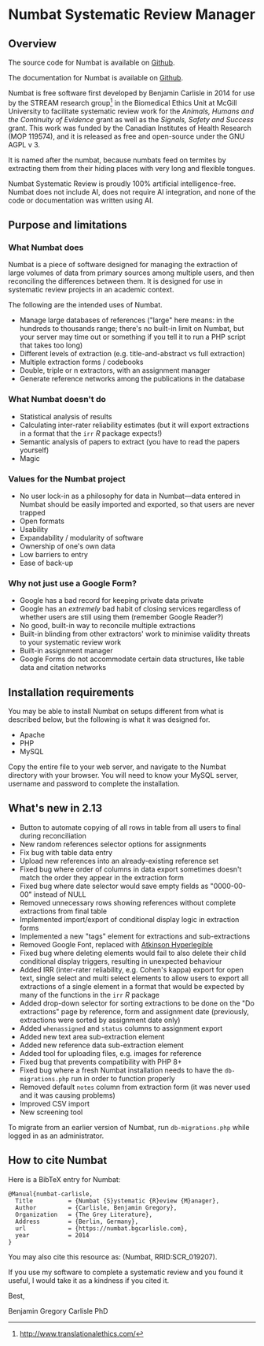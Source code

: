 # Numbat Systematic Review Manager

## Overview

The source code for Numbat is available on
[Github](https://github.com/bgcarlisle/Numbat "Numbat Github").

The documentation for Numbat is available on [Github](docs/README.md).

Numbat is free software first developed by Benjamin Carlisle in 2014
for use by the STREAM research group[^1] in the Biomedical Ethics Unit
at McGill University to facilitate systematic review work for the
*Animals, Humans and the Continuity of Evidence* grant as well as the
*Signals, Safety and Success* grant. This work was funded by the
Canadian Institutes of Health Research (MOP 119574), and it is
released as free and open-source under the GNU AGPL v 3.

It is named after the numbat, because numbats feed on termites by
extracting them from their hiding places with very long and flexible
tongues.

[^1]: <http://www.translationalethics.com/>

Numbat Systematic Review is proudly 100% artificial
intelligence-free. Numbat does not include AI, does not require AI
integration, and none of the code or documentation was written using
AI.

## Purpose and limitations

### What Numbat does

Numbat is a piece of software designed for managing the extraction of
large volumes of data from primary sources among multiple users, and
then reconciling the differences between them. It is designed for use
in systematic review projects in an academic context.

The following are the intended uses of Numbat.

* Manage large databases of references ("large" here means: in the
  hundreds to thousands range; there's no built-in limit on Numbat,
  but your server may time out or something if you tell it to run a
  PHP script that takes too long)
* Different levels of extraction (e.g. title-and-abstract vs full
  extraction)
* Multiple extraction forms / codebooks
* Double, triple or n extractors, with an assignment manager
* Generate reference networks among the publications in the database

### What Numbat doesn't do

* Statistical analysis of results
* Calculating inter-rater reliability estimates (but it will export
  extractions in a format that the `irr` *R* package expects!)
* Semantic analysis of papers to extract (you have to read the papers
  yourself)
* Magic

### Values for the Numbat project

* No user lock-in as a philosophy for data in Numbat—data entered in
  Numbat should be easily imported and exported, so that users are
  never trapped
* Open formats
* Usability
* Expandability / modularity of software
* Ownership of one's own data
* Low barriers to entry
* Ease of back-up

### Why not just use a Google Form?

* Google has a bad record for keeping private data private
* Google has an *extremely* bad habit of closing services regardless
  of whether users are still using them (remember Google Reader?)
* No good, built-in way to reconcile multiple extractions
* Built-in blinding from other extractors' work to minimise validity
  threats to your systematic review work
* Built-in assignment manager
* Google Forms do not accommodate certain data structures, like table
  data and citation networks

## Installation requirements

You may be able to install Numbat on setups different from what is
described below, but the following is what it was designed for.

* Apache
* PHP
* MySQL

Copy the entire file to your web server, and navigate to the Numbat
directory with your browser. You will need to know your MySQL server,
username and password to complete the installation.

## What's new in 2.13

* Button to automate copying of all rows in table from all users to
  final during reconciliation
* New random references selector options for assignments
* Fix bug with table data entry
* Upload new references into an already-existing reference set
* Fixed bug where order of columns in data export sometimes doesn't
  match the order they appear in the extraction form
* Fixed bug where date selector would save empty fields as
  "0000-00-00" instead of NULL
* Removed unnecessary rows showing references without complete
  extractions from final table
* Implemented import/export of conditional display logic in extraction
  forms
* Implemented a new "tags" element for extractions and sub-extractions
* Removed Google Font, replaced with [Atkinson
  Hyperlegible](https://brailleinstitute.org/freefont)
* Fixed bug where deleting elements would fail to also delete their
  child conditional display triggers, resulting in unexpected
  behaviour
* Added IRR (inter-rater reliability, e.g. Cohen's kappa) export for
  open text, single select and multi select elements to allow users to
  export all extractions of a single element in a format that would be
  expected by many of the functions in the `irr` *R* package
* Added drop-down selector for sorting extractions to be done on the
  "Do extractions" page by reference, form and assignment date
  (previously, extractions were sorted by assignment date only)
* Added `whenassigned` and `status` columns to assignment export
* Added new text area sub-extraction element
* Added new reference data sub-extraction element
* Added tool for uploading files, e.g. images for reference
* Fixed bug that prevents compatibility with PHP 8+
* Fixed bug where a fresh Numbat installation needs to have the
  `db-migrations.php` run in order to function properly
* Removed default `notes` column from extraction form (it was never
  used and it was causing problems)
* Improved CSV import
* New screening tool

To migrate from an earlier version of Numbat, run `db-migrations.php`
while logged in as an administrator.

## How to cite Numbat

Here is a BibTeX entry for Numbat:

```
@Manual{numbat-carlisle,
  Title          = {Numbat {S}ystematic {R}eview {M}anager},
  Author         = {Carlisle, Benjamin Gregory},
  Organization   = {The Grey Literature},
  Address        = {Berlin, Germany},
  url            = {https://numbat.bgcarlisle.com},
  year           = 2014
}
```

You may also cite this resource as: (Numbat, RRID:SCR_019207).

If you use my software to complete a systematic review and you found
it useful, I would take it as a kindness if you cited it.

Best,

Benjamin Gregory Carlisle PhD
